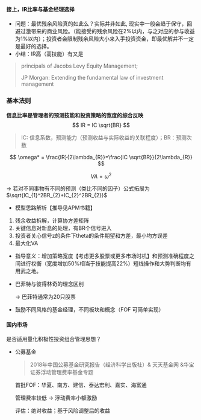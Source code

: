 #### 接上，IR比率与基金经理选择

- 问题：最优残余风险真的如此么？实际并非如此, 现实中一般会趋于保守，回避过激带来的商业风险。（能接受的残余风险在2%以内，与之对应的参与收益为1%以内）；投资者会限制残余风险大小来入手投资资金，即最优解并不一定是最好的选择。
- 小结：IR高（高技能）有又是

> principals of Jacobs Levy Equity Management;
>
> JP Morgan: Extending the fundamental law of investment management

### 基本法则

**信息比率是管理者的预测技能和投资策略的宽度的综合反映**
$$
IR = IC \sqrt{BR}
$$


> IC: 信息系数，预测能力（预测收益与实际收益的关联程度）；BR：预测次数

$$
\omega* = \frac{IR}{2\lambda_{R}}=\frac{IC \sqrt{BR}}{2\lambda_{R}}
$$

$$
VA = \omega ^2
$$

-> 若对不同事物有不同的预测（类比不同的因子）公式拓展为 $\sqrt{IC_{1}^2BR_{2}+IC_{2}^2BR_{2}}$

- 模型思路解析【推导见APM书籍】

1. 残余收益拆解，计算协方差矩阵
2. 关键信息对新息的处理，有BR个信号进入
3. 投资者关心信号z的条件下theta的条件期望和方差，最小均方误差
4. 最大化VA

- 指导意义：增加策略宽度【考虑更多股票或更多市场时机】和预测准确程度之间进行权衡（宽度增加50%相当于技能提高22%）短线操作和大势判断均有用武之地。

- 巴菲特与彼得林奇的理念区别

  -> 巴菲特通常为20只股票

- 鼓励不同风格的基金经理，不同板块和概念（FOF 可简单实现）

#### 国内市场

是否适用量化积极性投资组合管理思想？

- 公募基金

  > 2018年中国公募基金研究报告（经济科学出版社）& 天天基金网 &华宝证券浮动管理费率基金专题

  首批FOF：华夏、南方、建信、泰达宏利、嘉实、海富通

  管理费率较低 -> 浮动费率小额激励

  评估：绝对收益；基于风险调整后的收益

